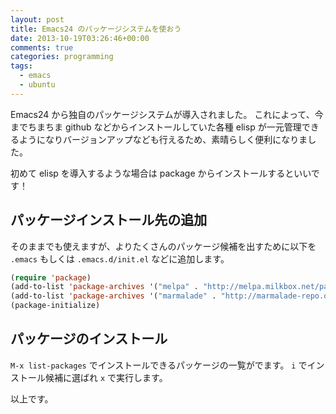 ```yaml
---
layout: post
title: Emacs24 のパッケージシステムを使おう
date: 2013-10-19T03:26:46+00:00
comments: true
categories: programming
tags:
  - emacs
  - ubuntu
---
```


Emacs24 から独自のパッケージシステムが導入されました。
これによって、今までちまちま github などからインストールしていた各種 elisp が一元管理できるようになりバージョンアップなども行えるため、素晴らしく便利になりました。

初めて elisp を導入するような場合は package からインストールするといいです！

## パッケージインストール先の追加
そのままでも使えますが、よりたくさんのパッケージ候補を出すために以下を `.emacs` もしくは `.emacs.d/init.el` などに追加します。

```lisp
(require 'package)
(add-to-list 'package-archives '("melpa" . "http://melpa.milkbox.net/packages/") t)
(add-to-list 'package-archives '("marmalade" . "http://marmalade-repo.org/packages/"))
(package-initialize)
```

## パッケージのインストール
`M-x list-packages` でインストールできるパッケージの一覧がでます。
`i` でインストール候補に選ばれ `x` で実行します。

以上です。
